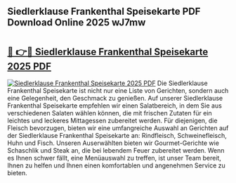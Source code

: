 ## Siedlerklause Frankenthal Speisekarte PDF Download Online 2025 wJ7mw

# <h2><a href="http://gc9vmbt.nevu.top/?p=Siedlerklause+Frankenthal+Speisekarte">🔗 👉🔴 Siedlerklause Frankenthal Speisekarte 2025 PDF</a></h2>

[![Siedlerklause Frankenthal Speisekarte 2025 PDF](https://i.imgur.com/dBaPXMq.png)](http://gc9vmbt.nevu.top/?p=Siedlerklause+Frankenthal+Speisekarte)
Die Siedlerklause Frankenthal Speisekarte ist nicht nur eine Liste von Gerichten, sondern auch eine Gelegenheit, den Geschmack zu genießen. Auf unserer Siedlerklause Frankenthal Speisekarte empfehlen wir einen Salatbereich, in dem Sie aus verschiedenen Salaten wählen können, die mit frischen Zutaten für ein leichtes und leckeres Mittagessen zubereitet werden. Für diejenigen, die Fleisch bevorzugen, bieten wir eine umfangreiche Auswahl an Gerichten auf der Siedlerklause Frankenthal Speisekarte an: Rindfleisch, Schweinefleisch, Huhn und Fisch. Unseren Auserwählten bieten wir Gourmet-Gerichte wie Schaschlik und Steak an, die bei lebendem Feuer zubereitet werden. Wenn es Ihnen schwer fällt, eine Menüauswahl zu treffen, ist unser Team bereit, Ihnen zu helfen und Ihnen einen komfortablen und angenehmen Service zu bieten.
